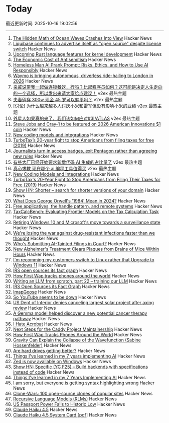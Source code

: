 # Today

最近更新时间: 2025-10-16 19:02:56

--- 
1. [The Hidden Math of Ocean Waves Crashes Into View](https://www.quantamagazine.org/the-hidden-math-of-ocean-waves-crashes-into-view-20251015/) Hacker News
2. [Liquibase continues to advertise itself as "open source" despite license switch](https://github.com/liquibase/liquibase/issues/7374) Hacker News
3. [Upcoming Rust language features for kernel development](https://lwn.net/Articles/1039073/) Hacker News
4. [The Economic Cost of Antisemitism](https://critiqueanddigest.substack.com/p/the-economic-cost-of-antisemitism) Hacker News
5. [Homeless Man AI Prank Prompt: Risks, Ethics, and How to Use AI Responsibly](https://ray3.run/posts/homeless-man-ai-prank-prompt) Hacker News
6. [Waymo is bringing autonomous, driverless ride-hailing to London in 2026](https://9to5google.com/2025/10/15/waymo-london-2026/) Hacker News
7. [亲戚说带我一起做连锁餐饮，行吗？比起程序员如何？这可能是决定人生走向的一个选择，所以发出来请大家给点建议！](https://www.v2ex.com/t/1166136) v2ex 最热主题
8. [夫妻俩存 300w 现金 45 岁可以躺平吗？](https://www.v2ex.com/t/1166126) v2ex 最热主题
9. [[讨论] 为什么越来越多人讨厌小米和雷军但没有影响小米的业绩](https://www.v2ex.com/t/1166044) v2ex 最热主题
10. [外星人如果真的来了，我们该如何应对#3I/ATLAS](https://www.v2ex.com/t/1166003) v2ex 最热主题
11. [Steve Jobs and Cray-1 to be featured on 2026 American Innovations $1 coin](https://www.usmint.gov/news/press-releases/united-states-mint-releases-2026-american-innovation-one-dollar-coin-program-designs) Hacker News
12. [New coding models and integrations](https://ollama.com/blog/coding-models) Hacker News
13. [TurboTax’s 20-year fight to stop Americans from filing taxes for free (2019)](https://www.propublica.org/article/inside-turbotax-20-year-fight-to-stop-americans-from-filing-their-taxes-for-free) Hacker News
14. [Journalists turn in access badges, exit Pentagon rather than agreeing new rules](https://apnews.com/article/pentagon-press-access-hegseth-trump-restrictions-5d9c2a63e4e03b91fc1546bb09ffbf12) Hacker News
15. [有些大厂已经开始要求新增代码 AI 生成的占比量了](https://www.v2ex.com/t/1165999) v2ex 最热主题
16. [真心求教 现在哪个 ai 编程工具值得买](https://www.v2ex.com/t/1165997) v2ex 最热主题
17. [New Coding Models and Integrations](https://ollama.com/blog/coding-models) Hacker News
18. [TurboTax's 20-Year Fight to Stop Americans from Filing Their Taxes for Free (2019)](https://www.propublica.org/article/inside-turbotax-20-year-fight-to-stop-americans-from-filing-their-taxes-for-free) Hacker News
19. [Show HN: Shorter – search for shorter versions of your domain](https://shorter.dev) Hacker News
20. [What Does George Orwell's '1984' Mean in 2024?](https://www.smithsonianmag.com/history/what-does-george-orwells-1984-mean-in-2024-180984468/) Hacker News
21. [Free applicatives, the handle pattern, and remote systems](https://exploring-better-ways.bellroy.com/free-applicatives-the-handle-pattern-and-remote-systems.html) Hacker News
22. [TaxCalcBench: Evaluating Frontier Models on the Tax Calculation Task](https://arxiv.org/abs/2507.16126) Hacker News
23. [Retiring Windows 10 and Microsoft's move towards a surveillance state](https://www.scottrlarson.com/publications/publication-windows-move-towards-surveillance/) Hacker News
24. [We're losing the war against drug-resistant infections faster than we thought](https://www.npr.org/sections/goats-and-soda/2025/10/15/g-s1-93449/antibiotic-resistance-bacteria) Hacker News
25. [Who's Submitting AI-Tainted Filings in Court?](https://cyberlaw.stanford.edu/whos-submitting-ai-tainted-filings-in-court/) Hacker News
26. [New Alzheimer's Treatment Clears Plaques from Brains of Mice Within Hours](https://www.sciencealert.com/new-alzheimers-treatment-clears-plaques-from-brains-of-mice-within-hours) Hacker News
27. [I'm recomming my customers switch to Linux rather that Upgrade to Windows 11](https://www.scottrlarson.com/publications/publication-windows-move-towards-surveillance/) Hacker News
28. [IRS open sources its fact graph](https://github.com/IRS-Public/fact-graph) Hacker News
29. [How First Wap tracks phones around the world](https://www.lighthousereports.com/methodology/surveillance-secrets-explainer/) Hacker News
30. [Writing an LLM from scratch, part 22 – training our LLM](https://www.gilesthomas.com/2025/10/llm-from-scratch-22-finally-training-our-llm) Hacker News
31. [IRS Open Sources its Fact Graph](https://github.com/IRS-Public/fact-graph) Hacker News
32. [ImapGoose](https://whynothugo.nl/journal/2025/10/15/introducing-imapgoose/) Hacker News
33. [So YouTube seems to be down](https://www.youtube.com/) Hacker News
34. [US Dept of Interior denies canceling largest solar project after axing review](https://www.utilitydive.com/news/department-interior-cancels-review-nevada-solar-project-trump/802704/) Hacker News
35. [A Gemma model helped discover a new potential cancer therapy pathway](https://blog.google/technology/ai/google-gemma-ai-cancer-therapy-discovery/) Hacker News
36. [I Hate Acrobat](https://www.vincentuden.xyz/blog/pdf-reader) Hacker News
37. [Next Steps for the Caddy Project Maintainership](https://caddy.community/t/next-steps-for-the-caddy-project-maintainership/33076) Hacker News
38. [How First Wap Tracks Phones Around the World](https://www.lighthousereports.com/methodology/surveillance-secrets-explainer/) Hacker News
39. [Gravity Can Explain the Collapse of the Wavefunction (Sabine Hossenfelder)](https://arxiv.org/abs/2510.11037) Hacker News
40. [Are hard drives getting better?](https://www.backblaze.com/blog/are-hard-drives-getting-better-lets-revisit-the-bathtub-curve/) Hacker News
41. [Things I've learned in my 7 years implementing AI](https://www.jampa.dev/p/llms-and-the-lessons-we-still-havent) Hacker News
42. [Zed is now available on Windows](https://zed.dev/blog/zed-for-windows-is-here) Hacker News
43. [Show HN: Specific (YC F25) – Build backends with specifications instead of code](https://specific.dev/) Hacker News
44. [Things I've learned in my 7 Years Implementing AI](https://www.jampa.dev/p/llms-and-the-lessons-we-still-havent) Hacker News
45. [I am sorry, but everyone is getting syntax highlighting wrong](https://tonsky.me/blog/syntax-highlighting/) Hacker News
46. [Clone-Wars: 100 open-source clones of popular sites](https://github.com/GorvGoyl/Clone-Wars) Hacker News
47. [Recursive Language Models (RLMs)](https://alexzhang13.github.io/blog/2025/rlm/) Hacker News
48. [US Passport Power Falls to Historic Low](https://www.henleyglobal.com/newsroom/press-releases/henley-global-mobility-report-oct-2025) Hacker News
49. [Claude Haiku 4.5](https://www.anthropic.com/news/claude-haiku-4-5) Hacker News
50. [Claude Haiku 4.5 System Card [pdf]](https://assets.anthropic.com/m/99128ddd009bdcb/original/Claude-Haiku-4-5-System-Card.pdf) Hacker News
